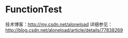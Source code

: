 # FunctionTest
技术博客：http://my.csdn.net/aloneload
详细参见：http://blog.csdn.net/aloneload/article/details/77838269
